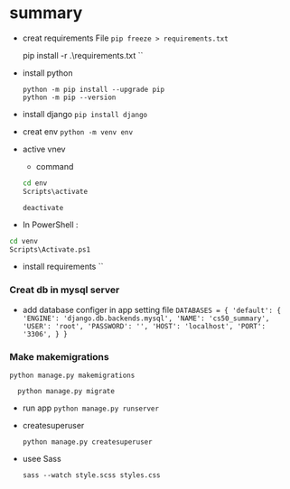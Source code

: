 # summary

* creat requirements File
``
pip freeze > requirements.txt
``

  pip install -r .\requirements.txt
  ``
* install python
    ```
    python -m pip install --upgrade pip
    python -m pip --version
    ```
*  install django
    ``
    pip install django
    ``

* creat env 
    ``
    python -m venv env
    ``
* active vnev
  - command
  ```sh
  cd env
  Scripts\activate
  ```
  ``
  deactivate
  ``
 - In PowerShell :

  ```sh
  cd venv
  Scripts\Activate.ps1
  ```

* install  requirements
  ``

<!-- *TO  Create projeact

```python
python -m django startproject summayies_app
``` -->

<!-- 
TO Create App

``python manage.py startapp summary`` -->

### Creat db in mysql server
* add database configer in app setting file 
``
DATABASES = {
    'default': {
        'ENGINE': 'django.db.backends.mysql',
        'NAME': 'cs50_summary',
        'USER': 'root',
        'PASSWORD': '',
        'HOST': 'localhost',
        'PORT': '3306',
    }
}
``


<!-- * install mysqlclient

  ```
  pip install mysqlclient
  ``` -->
### Make  makemigrations

  ```
  python manage.py makemigrations
  ```

  ```
    python manage.py migrate
  ```

* run app
  ``python manage.py runserver``


* createsuperuser 

     ``
     python manage.py createsuperuser
     ``

* usee Sass 
    ```
    sass --watch style.scss styles.css
    ```
